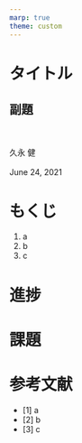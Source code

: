 ```yaml
---
marp: true
theme: custom
---
```

<!--
headingDivider: 1
paginate: true
-->

<!--
_class: title
-->
# タイトル
## 副題

<br>
<br>
久永 健
<br>
<br>
June 24, 2021

# もくじ

1. a
2. b
3. c

# 進捗

<!--
_footer: 'sample'
-->

# 課題

<!--
_footer: 'sample'
-->

# 参考文献

- [1] a
- [2] b
- [3] c